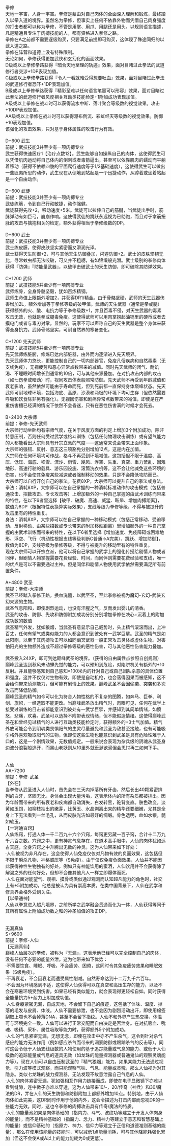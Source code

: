<title>拳修</title>
<meta name="GENERATOR" content="WinCHM">
<meta http-equiv="Content-Type" content="text/html; charset=gb2312">
<br>拳修
<br>天地一宇宙，人身一宇宙。拳修是藉由对自己肉体的全面深入理解和锻炼，最终踏入以拳入道的境界。虽然名为拳修，但事实上任何不依靠外物而凭借自己肉身强度的打击者都可以称为拳修，不管是用掌、用爪、用腿还是用头。以规则语言描述，凡是精通且专注于肉搏技能的人，都有资格进入拳修之路。
<br>拳修在A之前都不需要逐级购买，只要满足前提即可购买，这体现了殊途同归的以武入道之路。
<br>拳修在阵营和道德上没有特殊限制。
<br>无论如何，拳修获得更加武侠和玄幻化的画面效果。
<br>D级或以上拳修拳路获得『暗合天地至理的轨迹』效果，面对目睹过此拳法的武道修行者交涉+1DP表现加值。
<br>C级或以上拳修拳路获得『令人一看就难受得想要吐血』效果，面对目睹过此拳法的武道修行者恐吓+1DP表现加值。
<br>B级或以上拳修拳路获得『精彩至难以任何语言笔墨可以形容』效果，面对目睹过此拳法的武道修行者风度相关互动类技能检定+1附加成功表现加值。
<br>A级或以上拳修在战斗时可以获得流水中断、落叶聚合等级数的视觉效果。攻击+10DP表现加值。
<br>AA级或以上拳修在战斗时可以获得瀑布倒流、彩虹经天等级数的视觉效果。防御+10表现加值。
<br>该强化的攻击效果，只对基于身体属性的攻击行为有效。
<br>
<br>D+600 武生
<br>前提：武技技能3并至少有一项肉搏专业 
<br>武生获得快速医疗1【治疗点数12】。武生能够自如操纵自己的肉体，这使得武生可以凭借肌肉运动将自己体内的倒刺或者毒箭逼出，甚至可以依靠肌肉的蠕动而平躺着移动（获得不依赖四肢的平面爬行速度等于1/2基础速度），这使得武生可以做出一些匪夷所思的动作，武生现在从倒地到站起是一个迅捷动作，从蹲着或坐着站起是一个自由动作。
<br>
<br>D+600 武徒
<br>前提：武技技能3并至少有一项肉搏专业 
<br>武徒练筋，令到自己行动敏捷，动作强健。
<br>武徒获得先攻+2，移动速度+5米。武徒可以拉伸自己的筋腱，当武徒出手时，筋脉弹动有如巨弓，崩崩作响。这使得武徒的跳跃永远视为已助跑，而且对于拿筋扭脉的攻击与擒抱相关的检定，额外获得相当于拳修级数的DP。
<br>
<br>D+600 武士
<br>前提：武技技能3并至少有一项肉搏专业 
<br>武士练皮膜，使得皮肤坚实紧密而又滑润光泽。
<br>武士获得天生防御+2，可与其他天生防御叠加，闪避防御+2。武士的皮肤坚韧无比，寻常蚊虫都无法咬破，可又并不粗粝，有如锦缎般光滑。武士级别的拳修肉体获得『防弹』『防能量武器』，以破甲击破武士的天生防御，即可破除其防弹效果。
<br>
<br>C+1200 武师
<br>前提：武技技能5并至少有一项肉搏专业 
<br>武师练骨，全身骨骼坚毅，犹如百炼精钢。
<br>武师生命值上限额外增加2，并获得DR1/精金。由于骨骼坚硬，武师的天生武器伤害增加2L，额外增加等于拳修等级的破甲值。武师的天生武器（通常是拳或腿）获得额外的火、酸、电抗力等于拳修级数+1，并且百毒不侵，对天生武器的毒素攻击无效，也就是拳或腿毒免疫。这使得武师可以用肉掌捞起油锅里的硬币或者去摸电门或者与毒刃对掌。显然的，玩家不可以声称自己的天生武器是整个身体来获得全身抗力。武师骨骼坚实，可耐自然界的寒暑变化。
<br>
<br>C+1200 先天武师
<br>前提：武技技能5并至少有一项肉搏专业 
<br>先天武师练脏腑，修炼已达内部脏器，由外而内逐渐进入先天境界。
<br>先天武师体力悠长，更能控制自己的一切内部器官，免疫凡俗疾病和自然毒素（无支线免疫），无视疲劳和恶心异常点数带来的减值。同时先天武师的闭气、耐饥渴、不睡眠时间增长到通常的10倍，可与其他来源叠加。在对抗攻击内部的攻击（如七伤拳或暗劲）时，视同攻击体表般照常防御。先天武师不再受到年龄减值和衰老影响，虽然依然可能由于寿命而死，但到死前都一直保持身体巅峰状态。先天武师可耐地球环境，包括海底、高原、沙漠和两极的环境下均可生存（但依然需要呼吸和饮食除非另有强化）。无视因伤害和剧痛异常点数带来的减值，即使是在严重伤害槽已经满的情况下依然不会昏迷，只有在恶性伤害满的时候才会死去。
<br>
<br>B+2400 大宗师
<br>前提：拳修-先天武师
<br>大宗师行动坐卧均有宗师气度，在关于风度方面的判定上增加3个附加成功，除非特意压制，否则任何受过武学或格斗训练（包括任何物理攻击训练）或有望气能力的人都能看出大宗师具有开宗立派的气度——这通常来说会带来正面印象。
<br>大宗师的强韧、反射、意志这三项豁免分别增加12点，这是内在加值。
<br>大宗师在任何环境均可作战，格斗不再受到环境减值，这包括但不限于温度、高压、低压、海底、积雪、流沙、雨雪、飓风、浮空、失重、真空、重力紊乱、困难地形、高速行驶的载具、游乐园设施、滚筒洗衣机等。这不会让他减免这些环境的伤害，也不会使其免疫某些减速或者强制移动的效果，只是不会降低攻防而已。
<br>大宗师可以自行开创自己的拳法。花费8XP，大宗师可以提升自己的拳法或身法。
<br>拳法：消耗8XP，大宗师可以在自己掌握的一种消耗标准动作的攻击模式（包括普通攻击、招数攻击、专长攻击等）上增加额外的一种自己掌握的由武术训练而带来的特性，在以下6者里选择【破甲、破魔、高速、威猛、眩晕、增加肉搏距离】，数值为8DP（根据特性表换算实际效果），支线等级为拳修等级，不得与被提升的攻击里有的特性重复。
<br>身法：消耗8XP，大宗师可以在自己掌握的一种移动模式（包括正常移动、受迫移动、反射移动、由某些招数或专长带来的附加移动距离）里增加额外的一种自己掌握的由武术训练而带来的特性，在以下6者里选择【增加速度、免疫障碍或困难地形、浮空、飞行（机动性根据支线等级判断C普通->A完美）、跳跃、增加防御】，数值为8DP，支线等级为拳修等级，不得与被提升的移动里有的特性重复。
<br>现在大宗师可以开宗立派，他可以将自己掌握的武学上的强化传授给剧情人物或者同伴，但剧情人物掌握需要花费经验、时间，而同伴则需要花费经验和支线，唯一的优点是可以不需要通过主神。但是同伴和剧情人物使用武学依然需要满足所有前置条件。
<br>
<br>A+4800 武圣
<br>前提：拳修-大宗师
<br>武圣已经踏入拳修正路，换血洗髓，以武至圣，至此拳修被视为魔幻-玄幻-武侠玄幻来源的生物。
<br>武圣气息阳和，即使剧烈运动，也没有汗腥之气，反而发出婴儿的清香。
<br>武圣的攻击、防御、先攻和防御附加成功分别分别增加拳修在决心+沉着上的附加成功数的数值
<br>武圣精气外发，犹如狼烟，当武圣有意显示自己威势时，头上精气滚滚而出，上冲百丈，任何有望气或类似能力的人都会意识到彼处有一武学巨擘。武圣的精气是如此阳刚，以至于其肉搏攻击可以如同幽冥武器一般正常攻击灵体或虚体生物。对害怕阳光的生物额外造成不超过拳修等级的恶性伤害，可与其他恶性伤害能力叠加。
<br>
<br>武圣投入24XP，即可到达巅峰武圣的境界。（获得的自由属性点参照自创规则）
<br>巅峰武圣达到秋风未动蝉先觉的能力，可以预知到危险，对陷阱机关有额外的+10反射。并且能够感知到自己感知×100米内的针对自己或自己团队杀意的具体位置和强度，这并不仅仅对生物有效，即使是自动机枪，也会落得因果而被感知，这不会给你带来侦测能力，但可能有剧情上的效果。巅峰武圣不会因偷袭、突袭和多次攻击而降低防御。
<br>巅峰武圣的精气如今可以化为符合人物性格的不复杂的图腾，如奔马、巨拳、利剑、旗帜，一经选取不能更改。当巅峰武圣放出精气时，肉眼可见，任何在武学上接受过训练的目击者都能意识到彼处有一武学巨擘，并感知到其简单情绪，如愤怒，悲痛，欢喜。武圣可以选择不附带表现情绪，但不能假造情绪。这使得巅峰武圣在和曾经见过精气的人进行互动类技能检定时，获得额外的+3士气加值。精气外放可能会令到阴魂类畏惧阳气的生灵尽量避免和武圣为敌甚至接触，也有可能吸引格外喜欢吸取阳气的生物，但即使这些生物也能意识到武圣是具有危险性难于入口的，这是一个剧情效果，无数值规定。一般来说会表现为杂兵级的阴魂从武圣身边波分浪裂般逃开，而黑山老妖则从10里外就垂涎欲滴但会思忖再三如何下手。
<br>
<br>
<br>人仙
<br>AA+7200 
<br>前提：拳修-武圣
<br>【外在】
<br>当拳修从武圣进入人仙时，首先会在三天内掉落所有牙齿，然后长出40颗紧密排列的白牙，坚固无比。身体会出现大量污垢，这表示体内的所有杂质都被排出。因为年龄而带来的所有衰老和疾病都自动消失，白发转黑，驼背变直。肤色改变，淡黄如玉饵，如柳枝抽出的嫩芽，比黄玉、水晶剥离出来的精华还要细嫩，尤其是全身上下无法看到一丝毛孔，从而皮肤光洁如最好的绸缎。骨色透明，血如水银，髓如软玉。
<br>【一窍通百窍】
<br>人仙练窍，打通人体一千二百九十六个穴窍，每窍更另藏一百子窍，合计十二万九千六百之数。穴窍之中，更有神灵气息存在，在道术高手眼中，人仙的肉体犹如远古天庭，全身穴窍之中升腾出无数的神灵。这为人仙带来如下好处：
<br>·人仙被视为非凡存在，这会使得人仙免疫仅仅对凡物有效的负面效果，这包括但不限于瞬杀凡物、神格威压等（S免疫）。由于仅仅免疫负面效果，人仙并不能因此获得神性生物独有的好处，例如只有神能饮用的蜜酒，人仙饮用并不会获得除了解渴之外的任何好处，但却不会像其他凡人一样立即爆体而死。
<br>·人仙在面对能望气、观相、摸骨或类似通过观测而认知超凡能力的角色时，社交上有+5附加成功，他总是被认为具有崇高本质。在类中国背景下，人仙在武学和修真界会格外受到关注。
<br>【以拳通神】
<br>人仙以拳意进入超凡境界，之前所学之武学融会贯通而化为一体，人仙获得等同于其所有属性上附加成功数之和的神圣加值的攻击DP。
<br>
<br>
<br>无漏真仙
<br>S+9600
<br>前提：拳修-人仙
<br>【无漏真仙】
<br>巅峰人仙层次的拳修，被称为『无漏』，这表示他已经可以完全控制自己的肉体，没有任何不必要的能量外泄。这为他带来如下优势：
<br>·不需要饮食、睡眠、呼吸，不会疲劳、困倦，这同时令其免疫疲劳效果和睡眠效果（S级免疫）。
<br>·不再衰老，不会因衰老而遭受属性削减。自然寿命达到十二万九千六百年。
<br>·不会因为环境感到不适，这使得人仙获得可以在真空和高压生存的能力，以及不会在寒暑环境受到伤害。如果已经有类似能力，就会表现得更轻松自如。同时获得全能量抗力5+耐力上附加成功值。
<br>·人仙身躯紧密无漏，自成天地，不会留下自己的痕迹，这包括了体味、温度、掉落的毛发与皮屑、体液。人仙不需要排泄，也不会因为剧烈活动出汗，即使用棉签刮取上颚也不会掉落DNA，甚至不会留下指纹。人仙不和外界产生热交换，体温可与环境完全一致。人仙可以进行正常交配而自由决定是否泄身。在对抗吸血、吮魂、吸精、采补、属性吸取等能力时，获得额外5个附加成功。
<br>·人仙的气息紧密无漏，无想无念，即使在攻击中亦不产生杀气，这令到针对杀气感应的能力无法作用（例如感应杀气而带来的洞察防御或跟踪杀气的反击等）。同时这会令低于人仙支线级数的人物使用的基于追踪能量或气息的能力、或低于人仙级数的追踪能量或气息的道具无效（如龙珠的能量探测器或普通鬼仙的观察灵魂能力等）。现在人仙可以自由压制武圣的『精气狼烟』能力。如果某能力无法通过视觉、引力波等模式观察，而只能观察气味、气息、能量或灵魂，那么人仙视为对其隐身。类似七龙珠的战力探测器，无法发现不故意泄露自己气息的人仙。
<br>·人仙的肉体紧密无漏，犹如强相互作用力链接而成，即使在电子显微镜下亦难以看到缝隙，连中微子亦难以穿透，这为人仙带来10/-，20/传奇（神兵）和30/魔法的DR，并在人仙的天生防御和防御附加上都额外增加10点。特别地，由于人仙肉体如此完美，这DR同时作用于他的内外，这会令描述为打击内部而忽视DR的一些能力无效。同时，这也令拳修的肉搏攻击具有传奇/魔法的特质。
<br>·人仙的能量池如果是肉体基础的（指内力、斗气、波纹功等建立于开发人体肉身的能量），而不是精神基础的（指魔力、念力、精神力等建立于意志和智慧基础上的能量）或信仰基础的（指原力、神力、信仰力等建立于正信和道德准则基础的能量），那么在使用该能量的技能时，可以减低1点能量消耗，可与其他降能耗强化累加（但这不会使A或A以上的能力能耗为0或更低）。